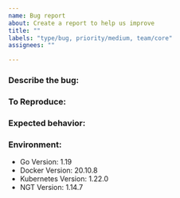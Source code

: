 ```yaml
---
name: Bug report
about: Create a report to help us improve
title: ""
labels: "type/bug, priority/medium, team/core"
assignees: ""

---
```


### Describe the bug:

<!-- A clear and concise description of what the bug is. -->

### To Reproduce:

<!-- Please describe the steps to reproduce the behavior: -->

### Expected behavior:

<!-- A clear and concise description of what you expected to happen. -->

### Environment:

<!--- Please change the versions below along with your environment -->

- Go Version: 1.19
- Docker Version: 20.10.8
- Kubernetes Version: 1.22.0
- NGT Version: 1.14.7
